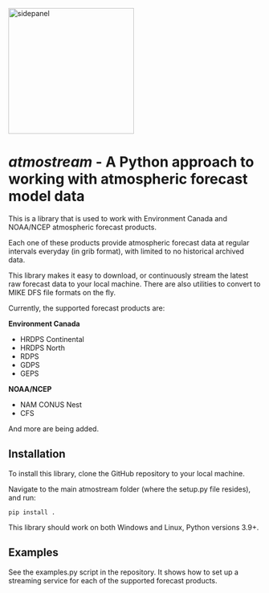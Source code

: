 <p align="left">
<img src="https://github.com/derekeden/atmostream/assets/36650862/f4612ced-8885-46e3-a5db-633fd49751cd" alt="sidepanel" width="250"  style="display: block; margin-right: auto;">
</p>

# *atmostream* - A Python approach to working with atmospheric forecast model data

This is a library that is used to work with Environment Canada and NOAA/NCEP atmospheric forecast products.

Each one of these products provide atmospheric forecast data at regular intervals everyday (in grib format), with limited to no historical archived data.

This library makes it easy to download, or continuously stream the latest raw forecast data to your local machine. There are also utilities to convert to MIKE DFS file formats on the fly.

Currently, the supported forecast products are:

**Environment Canada**
* HRDPS Continental
* HRDPS North
* RDPS
* GDPS
* GEPS

**NOAA/NCEP**
* NAM CONUS Nest
* CFS

And more are being added.

## Installation

To install this library, clone the GitHub repository to your local machine.

Navigate to the main atmostream folder (where the setup.py file resides), and run:

`pip install .`

This library should work on both Windows and Linux, Python versions 3.9+.

## Examples

See the examples.py script in the repository. It shows how to set up a streaming service for each of the supported forecast products.
